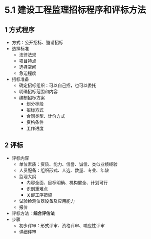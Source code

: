 # 5.1 建设工程监理招标程序和评标方法

## 1 方式程序

* 方式：公开招标、邀请招标
* 选择标准
    - 法律法规
    - 项目特点
    - 选择空间
    - 急迫程度
* 招标准备
    * 确定招标组织：可以自己招，也可以委托
    * 明确招标范围和内容
    * 编制招标方案
        - 划分标段
        - 招标方式
        - 合同类型、计价方式
        - 资格条件
        - 工作进度

## 2 评标

* 评标内容
    - 单位素质：资质、能力、信誉、诚信、类似业绩经验
    - 人员配备：组织形式、人选、数量、专业、年龄
    - 监理大纲
        * 内容全面、目标明确、机构健全、计划可行
        * 识别重难点
        * 关键工序措施
    - 试验检测仪器设备及应用能力
    - 报价
* 评标方法：**综合评估法**
* 步骤
    - 初步评审：形式评审、资格评审、响应性评审
    - 详细评审
